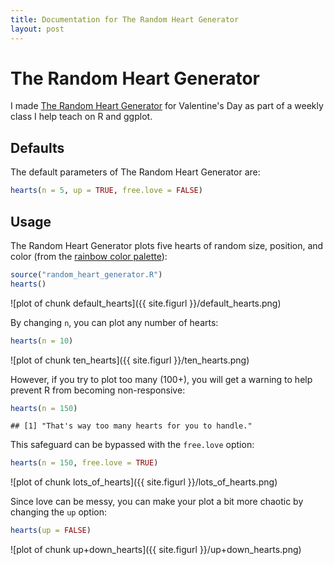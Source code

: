 ```yaml
---
title: Documentation for The Random Heart Generator
layout: post
---
```


# The Random Heart Generator

I made [The Random Heart Generator][RANDOM_HEART_GENERATOR] for Valentine's Day as part of a weekly class I help teach on R and ggplot.

## Defaults

The default parameters of The Random Heart Generator are:


```r
hearts(n = 5, up = TRUE, free.love = FALSE)
```


## Usage

The Random Heart Generator plots five hearts of random size, position, and color (from the [rainbow color palette][COLOR_PALETTE]):


```r
source("random_heart_generator.R")
hearts()
```

![plot of chunk default_hearts]({{ site.figurl }}/default_hearts.png)


By changing `n`, you can plot any number of hearts:


```r
hearts(n = 10)
```

![plot of chunk ten_hearts]({{ site.figurl }}/ten_hearts.png)


However, if you try to plot too many (100+), you will get a warning to help prevent R from becoming non-responsive:


```r
hearts(n = 150)
```

```
## [1] "That's way too many hearts for you to handle."
```

This safeguard can be bypassed with the `free.love` option:


```r
hearts(n = 150, free.love = TRUE)
```

![plot of chunk lots_of_hearts]({{ site.figurl }}/lots_of_hearts.png)


Since love can be messy, you can make your plot a bit more chaotic by changing the `up` option:


```r
hearts(up = FALSE)
```

![plot of chunk up+down_hearts]({{ site.figurl }}/up+down_hearts.png)


<!-- LINKS -->

[COLOR_PALETTE]: http://stat.ethz.ch/R-manual/R-patched/library/grDevices/html/palettes.html
[RANDOM_HEART_GENERATOR]: random_heart_generator.R
